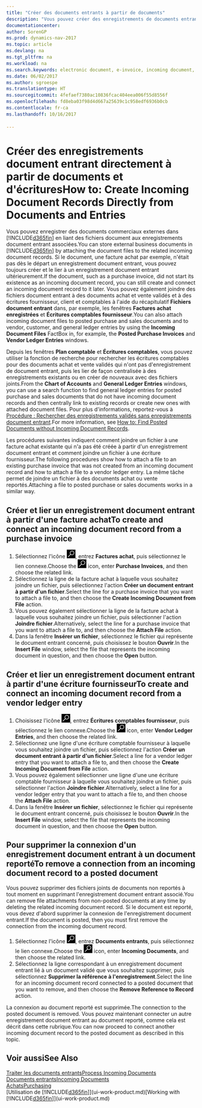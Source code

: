 ```yaml
---
title: "Créer des documents entrants à partir de documents"
description: "Vous pouvez créer des enregistrements de documents entrants, tels que des factures électroniques, et gérer des tâches OCR, du e-Commerce et l'échange de documents."
documentationcenter: 
author: SorenGP
ms.prod: dynamics-nav-2017
ms.topic: article
ms.devlang: na
ms.tgt_pltfrm: na
ms.workload: na
ms.search.keywords: electronic document, e-invoice, incoming document, OCR, ecommerce, document exchange, import invoice
ms.date: 06/02/2017
ms.author: sgroespe
ms.translationtype: HT
ms.sourcegitcommit: 4fefaef7380ac10836fcac404eea006f55d8556f
ms.openlocfilehash: fd8eba03f98d4d667a25639c1c958edf6936b0cb
ms.contentlocale: fr-ca
ms.lasthandoff: 10/16/2017

---
```

# <a name="how-to-create-incoming-document-records-directly-from-documents-and-entries"></a><span data-ttu-id="0b8d7-103">Créer des enregistrements document entrant directement à partir de documents et d'écritures</span><span class="sxs-lookup"><span data-stu-id="0b8d7-103">How to: Create Incoming Document Records Directly from Documents and Entries</span></span>
<span data-ttu-id="0b8d7-104">Vous pouvez enregistrer des documents commerciaux externes dans [!INCLUDE[d365fin](includes/d365fin_md.md)] en liant des fichiers document aux enregistrements document entrant associées.</span><span class="sxs-lookup"><span data-stu-id="0b8d7-104">You can store external business documents in [!INCLUDE[d365fin](includes/d365fin_md.md)] by attaching the document files to the related incoming document records.</span></span> <span data-ttu-id="0b8d7-105">Si le document, une facture achat par exemple, n'était pas dès le départ un enregistrement document entrant, vous pouvez toujours créer et le lier à un enregistrement document entrant ultérieurement.</span><span class="sxs-lookup"><span data-stu-id="0b8d7-105">If the document, such as a purchase invoice, did not start its existence as an incoming document record, you can still create and connect an incoming document record to it later.</span></span> <span data-ttu-id="0b8d7-106">Vous pouvez également joindre des fichiers document entrant à des documents achat et vente validés et à des écritures fournisseur, client et comptables à l'aide du récapitulatif **Fichiers document entrant** dans, par exemple, les fenêtres **Factures achat enregistrées** et **Écritures comptables fournisseur**.</span><span class="sxs-lookup"><span data-stu-id="0b8d7-106">You can also attach incoming document files to posted purchase and sales documents and to vendor, customer, and general ledger entries by using the **Incoming Document Files** FactBox in, for example, the **Posted Purchase Invoices** and **Vendor Ledger Entries** windows.</span></span>

<span data-ttu-id="0b8d7-107">Depuis les fenêtres **Plan comptable** et **Écritures comptables**, vous pouvez utiliser la fonction de recherche pour rechercher les écritures comptables pour des documents achat et vente validés qui n'ont pas d'enregistrement de document entrant, puis les lier de façon centralisée à des enregistrements existants ou en créer de nouveaux avec des fichiers joints.</span><span class="sxs-lookup"><span data-stu-id="0b8d7-107">From the **Chart of Accounts** and **General Ledger Entries** windows, you can use a search function to find general ledger entries for posted purchase and sales documents that do not have incoming document records and then centrally link to existing records or create new ones with attached document files.</span></span> <span data-ttu-id="0b8d7-108">Pour plus d'informations, reportez-vous à [Procédure : Rechercher des enregistrements validés sans enregistrements document entrant](across-how-find-posted-documents-without-income-document-records.md).</span><span class="sxs-lookup"><span data-stu-id="0b8d7-108">For more information, see [How to: Find Posted Documents without Incoming Document Records](across-how-find-posted-documents-without-income-document-records.md).</span></span>

<span data-ttu-id="0b8d7-109">Les procédures suivantes indiquent comment joindre un fichier à une facture achat existante qui n'a pas été créée à partir d'un enregistrement document entrant et comment joindre un fichier à une écriture fournisseur.</span><span class="sxs-lookup"><span data-stu-id="0b8d7-109">The following procedures show how to attach a file to an existing purchase invoice that was not created from an incoming document record and how to attach a file to a vendor ledger entry.</span></span> <span data-ttu-id="0b8d7-110">La même tâche permet de joindre un fichier à des documents achat ou vente reportés.</span><span class="sxs-lookup"><span data-stu-id="0b8d7-110">Attaching a file to posted purchase or sales documents works in a similar way.</span></span>

## <a name="to-create-and-connect-an-incoming-document-record-from-a-purchase-invoice"></a><span data-ttu-id="0b8d7-111">Créer et lier un enregistrement document entrant à partir d'une facture achat</span><span class="sxs-lookup"><span data-stu-id="0b8d7-111">To create and connect an incoming document record from a purchase invoice</span></span>
1. <span data-ttu-id="0b8d7-112">Sélectionnez l'icône ![Page ou état pour la recherche](media/ui-search/search_small.png "icône Page ou état pour la recherche"), entrez **Factures achat**, puis sélectionnez le lien connexe.</span><span class="sxs-lookup"><span data-stu-id="0b8d7-112">Choose the ![Search for Page or Report](media/ui-search/search_small.png "Search for Page or Report icon") icon, enter **Purchase Invoices**, and then choose the related link.</span></span>
2. <span data-ttu-id="0b8d7-113">Sélectionnez la ligne de la facture achat à laquelle vous souhaitez joindre un fichier, puis sélectionnez l'action **Créer un document entrant à partir d'un fichier**.</span><span class="sxs-lookup"><span data-stu-id="0b8d7-113">Select the line for a purchase invoice that you want to attach a file to, and then choose the **Create Incoming Document from File** action.</span></span>
3. <span data-ttu-id="0b8d7-114">Vous pouvez également sélectionner la ligne de la facture achat à laquelle vous souhaitez joindre un fichier, puis sélectionner l'action **Joindre fichier**.</span><span class="sxs-lookup"><span data-stu-id="0b8d7-114">Alternatively, select the line for a purchase invoice that you want to attach a file to, and then choose the **Attach File** action.</span></span>
4. <span data-ttu-id="0b8d7-115">Dans la fenêtre **Insérer un fichier**, sélectionnez le fichier qui représente le document entrant concerné, puis choisissez le bouton **Ouvrir**.</span><span class="sxs-lookup"><span data-stu-id="0b8d7-115">In the **Insert File** window, select the file that represents the incoming document in question, and then choose the **Open** button.</span></span>

## <a name="to-create-and-connect-an-incoming-document-record-from-a-vendor-ledger-entry"></a><span data-ttu-id="0b8d7-116">Créer et lier un enregistrement document entrant à partir d'une écriture fournisseur</span><span class="sxs-lookup"><span data-stu-id="0b8d7-116">To create and connect an incoming document record from a vendor ledger entry</span></span>
1. <span data-ttu-id="0b8d7-117">Choisissez l'icône ![Page ou état pour la recherche](media/ui-search/search_small.png "icône Page ou état pour la recherche"), entrez **Écritures comptables fournisseur**, puis sélectionnez le lien connexe.</span><span class="sxs-lookup"><span data-stu-id="0b8d7-117">Choose the ![Search for Page or Report](media/ui-search/search_small.png "Search for Page or Report icon") icon, enter **Vendor Ledger Entries**, and then choose the related link.</span></span>
2. <span data-ttu-id="0b8d7-118">Sélectionnez une ligne d'une écriture comptable fournisseur à laquelle vous souhaitez joindre un fichier, puis sélectionnez l'action **Créer un document entrant à partir d'un fichier**.</span><span class="sxs-lookup"><span data-stu-id="0b8d7-118">Select a line for a vendor ledger entry that you want to attach a file to, and then choose the **Create Incoming Document from File** action.</span></span>
3. <span data-ttu-id="0b8d7-119">Vous pouvez également sélectionner une ligne d'une une écriture comptable fournisseur à laquelle vous souhaitez joindre un fichier, puis sélectionner l'action **Joindre fichier**.</span><span class="sxs-lookup"><span data-stu-id="0b8d7-119">Alternatively, select a line for a vendor ledger entry that you want to attach a file to, and then choose the **Attach File** action.</span></span>
4. <span data-ttu-id="0b8d7-120">Dans la fenêtre **Insérer un fichier**, sélectionnez le fichier qui représente le document entrant concerné, puis choisissez le bouton **Ouvrir**.</span><span class="sxs-lookup"><span data-stu-id="0b8d7-120">In the **Insert File** window, select the file that represents the incoming document in question, and then choose the **Open** button.</span></span>

## <a name="to-remove-a-connection-from-an-incoming-document-record-to-a-posted-document"></a><span data-ttu-id="0b8d7-121">Pour supprimer la connexion d'un enregistrement document entrant à un document reporté</span><span class="sxs-lookup"><span data-stu-id="0b8d7-121">To remove a connection from an incoming document record to a posted document</span></span>
<span data-ttu-id="0b8d7-122">Vous pouvez supprimer des fichiers joints de documents non reportés à tout moment en supprimant l'enregistrement document entrant associé.</span><span class="sxs-lookup"><span data-stu-id="0b8d7-122">You can remove file attachments from non-posted documents at any time by deleting the related incoming document record.</span></span> <span data-ttu-id="0b8d7-123">Si le document est reporté, vous devez d'abord supprimer la connexion de l'enregistrement document entrant.</span><span class="sxs-lookup"><span data-stu-id="0b8d7-123">If the document is posted, then you must first remove the connection from the incoming document record.</span></span>

1. <span data-ttu-id="0b8d7-124">Sélectionnez l'icône ![Page ou état pour la recherche](media/ui-search/search_small.png "Page ou état pour la recherche"), entrez **Documents entrants**, puis sélectionnez le lien connexe.</span><span class="sxs-lookup"><span data-stu-id="0b8d7-124">Choose the ![Search for Page or Report](media/ui-search/search_small.png "Search for Page or Report icon") icon, enter **Incoming Documents**, and then choose the related link.</span></span>
2. <span data-ttu-id="0b8d7-125">Sélectionnez la ligne correspondant à un enregistrement document entrant lié à un document validé que vous souhaitez supprimer, puis sélectionnez **Supprimer la référence à l'enregistrement**.</span><span class="sxs-lookup"><span data-stu-id="0b8d7-125">Select the line for an incoming document record connected to a posted document that you want to remove, and then choose the **Remove Reference to Record** action.</span></span>

<span data-ttu-id="0b8d7-126">La connexion au document reporté est supprimée.</span><span class="sxs-lookup"><span data-stu-id="0b8d7-126">The connection to the posted document is removed.</span></span> <span data-ttu-id="0b8d7-127">Vous pouvez maintenant connecter un autre enregistrement document entrant au document reporté, comme cela est décrit dans cette rubrique.</span><span class="sxs-lookup"><span data-stu-id="0b8d7-127">You can now proceed to connect another incoming document record to the posted document as described in this topic.</span></span>

## <a name="see-also"></a><span data-ttu-id="0b8d7-128">Voir aussi</span><span class="sxs-lookup"><span data-stu-id="0b8d7-128">See Also</span></span>
[<span data-ttu-id="0b8d7-129">Traiter les documents entrants</span><span class="sxs-lookup"><span data-stu-id="0b8d7-129">Process Incoming Documents</span></span>](across-process-income-documents.md)  
[<span data-ttu-id="0b8d7-130">Documents entrants</span><span class="sxs-lookup"><span data-stu-id="0b8d7-130">Incoming Documents</span></span>](across-income-documents.md)  
[<span data-ttu-id="0b8d7-131">Achats</span><span class="sxs-lookup"><span data-stu-id="0b8d7-131">Purchasing</span></span>](purchasing-manage-purchasing.md)  
<span data-ttu-id="0b8d7-132">[Utilisation de [!INCLUDE[d365fin](includes/d365fin_md.md)]](ui-work-product.md)</span><span class="sxs-lookup"><span data-stu-id="0b8d7-132">[Working with [!INCLUDE[d365fin](includes/d365fin_md.md)]](ui-work-product.md)</span></span>

